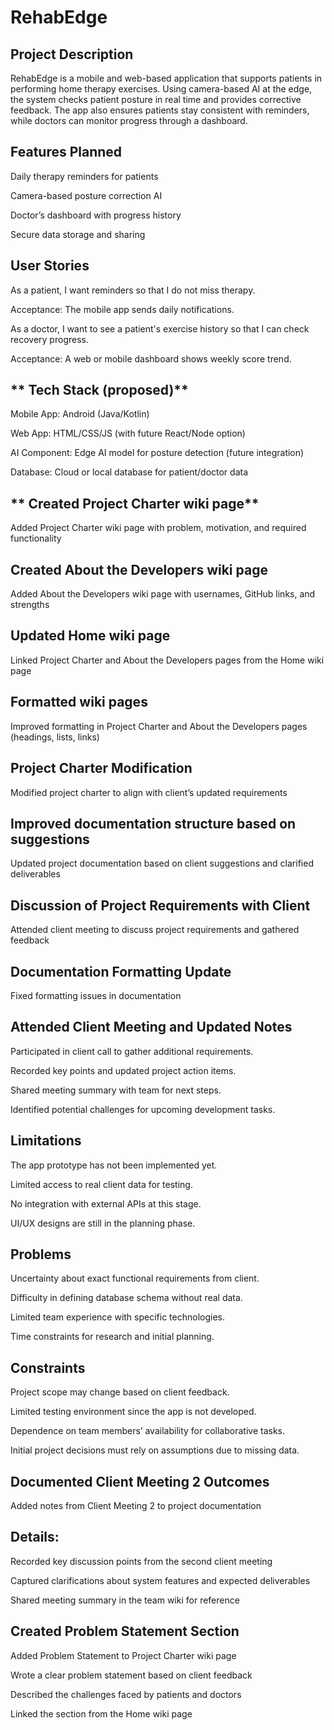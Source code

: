 # RehabEdge
## **Project Description** 

RehabEdge is a mobile and web-based application that supports patients in performing home therapy exercises. Using camera-based AI at the edge, the system checks patient posture in real time and provides corrective feedback. The app also ensures patients stay consistent with reminders, while doctors can monitor progress through a dashboard.

## **Features Planned**

Daily therapy reminders for patients

Camera-based posture correction AI

Doctor’s dashboard with progress history

Secure data storage and sharing

## **User Stories**

As a patient, I want reminders so that I do not miss therapy.

 Acceptance: The mobile app sends daily notifications.

As a doctor, I want to see a patient's exercise history so that I can check recovery progress.

Acceptance: A web or mobile dashboard shows weekly score trend.

## ** Tech Stack (proposed)**

Mobile App: Android (Java/Kotlin)

Web App: HTML/CSS/JS (with future React/Node option)

AI Component: Edge AI model for posture detection (future integration)

Database: Cloud or local database for patient/doctor data

## ** Created Project Charter wiki page**

Added Project Charter wiki page with problem, motivation, and required functionality

## Created About the Developers wiki page                         

Added About the Developers wiki page with usernames, GitHub links, and strengths

## Updated Home wiki page
Linked Project Charter and About the Developers pages from the Home wiki page

## Formatted wiki pages     
Improved formatting in Project Charter and About the Developers pages (headings, lists, links)

## Project Charter Modification
Modified project charter to align with client’s updated requirements

## Improved documentation structure based on suggestions
Updated project documentation based on client suggestions and clarified deliverables

## Discussion of Project Requirements with Client
Attended client meeting to discuss project requirements and gathered feedback

## Documentation Formatting Update
Fixed formatting issues in documentation

## Attended Client Meeting and Updated Notes

Participated in client call to gather additional requirements.

Recorded key points and updated project action items.

Shared meeting summary with team for next steps.

Identified potential challenges for upcoming development tasks.

## Limitations

The app prototype has not been implemented yet.

Limited access to real client data for testing.

No integration with external APIs at this stage.

UI/UX designs are still in the planning phase.

## Problems

Uncertainty about exact functional requirements from client.

Difficulty in defining database schema without real data.

Limited team experience with specific technologies.

Time constraints for research and initial planning.

## Constraints

Project scope may change based on client feedback.

Limited testing environment since the app is not developed.

Dependence on team members’ availability for collaborative tasks.

Initial project decisions must rely on assumptions due to missing data.

##  Documented Client Meeting 2 Outcomes

Added notes from Client Meeting 2 to project documentation
 ## Details:

Recorded key discussion points from the second client meeting

Captured clarifications about system features and expected deliverables

Shared meeting summary in the team wiki for reference

## Created Problem Statement Section

Added Problem Statement to Project Charter wiki page

Wrote a clear problem statement based on client feedback

Described the challenges faced by patients and doctors

Linked the section from the Home wiki page
